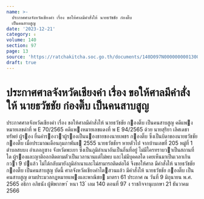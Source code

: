 ```yaml
---
name: >-
  ประกาศศาลจังหวัดเชียงคำ เรื่อง ขอให้ศาลมีคำสั่งให้ นายธวัชชัย ก๋องติ๊บ
  เป็นคนสาบสูญ
date: '2023-12-21'
category: ง
volume: 140
section: 97
page: 13
source: 'https://ratchakitcha.soc.go.th/documents/140D097N0000000001300.pdf'
draft: true
---
```


# ประกาศศาลจังหวัดเชียงคำ เรื่อง ขอให้ศาลมีคำสั่งให้ นายธวัชชัย ก๋องติ๊บ เป็นคนสาบสูญ

ประกาศศาลจังหวัดเชียงคํา เรื่อง ขอให้ศาลมีคําสั่งให้ นายธวัชชัย กองติ๊บ เป็นคนสาบสูญ คดีแพงหมายเลขดําที่ พ E 70/2565 คดีแพงหมายเลขแดงที่ พ E 94/2565 ด้วย นายสุริยา เลิศเดชาทรัพย์ ผู้รอง ยื่นคํารองวาผู้รองเป็นนองชายของนายเพชร กองติ๊บ ซึ่งเป็นบิดาของนายธวัชชัย กองติ๊บ เมื่อประมาณเดือนกุมภาพันธ 2555 นายธวัชชัยฯ หายตัวไป จากบ้านเลขที่ 205 หมู่ที่ 1 ตําบลสบบง อําเภอภูซาง จังหวัดพะเยา ซึ่งเป็นภูมิลําเนาอันเป็นถิ่นที่อยู่ ไม่มีใครทราบวาเป็นสถานที่ใด ผู้รองและญาติออกติดตามตัวเป็นเวลานานแต่ไม่พบ และไม่มีบุคคลใด เคยเห็นมาเป็นเวลาเกินกวา 9 ปแล้ว ไม่ได้กลับมายังภูมิลําเนาและไม่สามารถติดต่อได้ จึงขอให้ศาล มีคําสั่งให้ นายธวัชชัย กองติ๊บ เป็นคนสาบสูญ บัดนี้ ศาลจังหวัดเชียงคําไตสวนแล้ว มีคําสั่งให้ นายธวัชชัย กองติ๊บ เป็นคนสาบสูญ ตามประมวลกฎหมายแพงและพาณิชย มาตรา 61 ประกาศ ณ วันที่ 9 มิถุนายน พ.ศ. 2565 อธิกา อภิธนัง ผู้พิพากษา ้ หนา 13 ่ เลม 140 ตอนที่ 97 ง ราชกิจจานุเบกษา 21 ธันวาคม 2566
